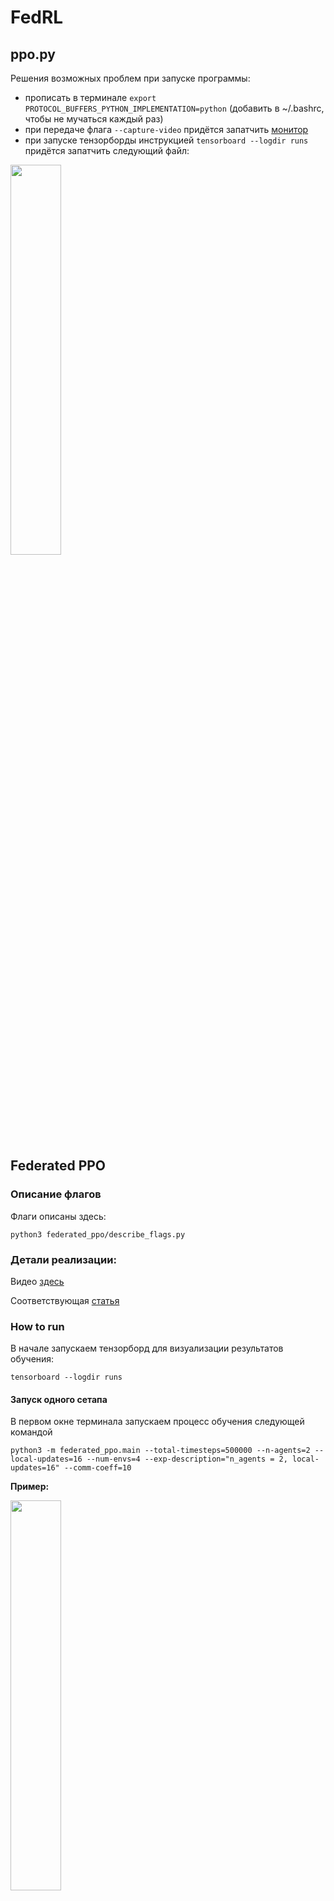 # FedRL

## ppo.py

Решения возможных проблем при запуске программы:

- прописать в терминале ```export PROTOCOL_BUFFERS_PYTHON_IMPLEMENTATION=python``` (добавить в ~/.bashrc, чтобы не мучаться каждый раз)
- при передаче флага ```--capture-video``` придётся запатчить [монитор](/home/smirnov/FedRL/patches/site-packages/wandb/integration/gym/__init__.py)
- при запуске тензорборды инструкцией ```tensorboard --logdir runs``` придётся запатчить следующий файл: 

<img src="img/tb_patch.png" width=40%>

## Federated PPO

### Описание флагов

Флаги описаны здесь:
```
python3 federated_ppo/describe_flags.py
```

### Детали реализации:

Видео [здесь](https://www.youtube.com/watch?v=MEt6rrxH8W4&ab_channel=Weights%26Biases)

Соответствующая [статья](https://iclr-blog-track.github.io/2022/03/25/ppo-implementation-details/)


### How to run

В начале запускаем тензорборд для визуализации результатов обучения:

```
tensorboard --logdir runs
```

#### Запуск одного сетапа

В первом окне терминала запускаем процесс обучения следующей командой

```
python3 -m federated_ppo.main --total-timesteps=500000 --n-agents=2 --local-updates=16 --num-envs=4 --exp-description="n_agents = 2, local-updates=16" --comm-coeff=10
```

**Пример:**

<img src="img/tb_example.png" width=40%>

#### Запуск эксперимента с несколькими сетапами

В папке *federated_ppo/experiments* хранятся конфигурации сетапов в формате json. Для запуска эксперимента введите

```
python3 federated_ppo/run_experiments.py --config federated_ppo/experiments/<exp_name>.json
```

Программа выведет запущенные процессы под каждый сетап:

<img src="img/run_experiments/script_output.png" width="40%">

**Замечание.** Вывод этих процессов перенаправляется в директорию *federated_ppo/logs*.

Чтобы убить эти процессы, введите

```
kill <pid_1> <pid_2> ... <pid_n>
```


### Логирование статистик

Интересно было посмотреть на вклад каждого из слагаемых в итоговый лосс, на который обучаются агенты. Получилось, что для калибровки этих слагаемых до примерно одного порядка нужно задать параметр *vf-coef = 0.001* вместо 0.5 по умолчанию.

<img src="img/loss_fractions.png" width="40%">

Характер изменения перфоманса в процессе обучения также изменился:

1. До масштабирования слагаемых в лоссе:
    ```
    python3 -m federated_ppo.main --total-timesteps=1000000 --n-agents=4 --local-updates=16 --num-envs=4 --comm-matrix-config="comm_matrices/4_agents.json" --use-clipping=True
    ```

    <img src="img/perfomance_before_loss_scaling.png" width="40%">

2. После масштабирования слагаемых:
    ```
    python3 -m federated_ppo.main --total-timesteps=1000000 --n-agents=4 --local-updates=16 --num-envs=4 --comm-matrix-config="comm_matrices/4_agents.json" --use-clipping=True --vf-coef=0.001
    ```

    <img src="img/perfomance_after_loss_scaling.png" width="40%">

Таким образом, с правильно подобранными коэффициентами для каждого из слагаемых в лоссе мы получаем лучшие результаты. Объединённые выше графики:

<img src="img/before_and_after_loss_scaling.png" width="40%">

Причём у конфигурации с масштабированием даже без сглаживания график награды за эпизод проходит почти по нижней границе графика, когда сглаживание есть, в отличие от второго сетапа, у которого соответствующий график слишком шумный.

Полученные графики соответствуют по своему поведению и масштабу тем, что представлены в исходной статье по имплементации PPO: [classic control experiments](https://wandb.ai/vwxyzjn/ppo-details/reports/Matching-the-metrics--VmlldzoxMzY5OTMy).

### Факапы

Изначально я по ошибке считал kl-дивергенцию без подсчёта градиентов:

<img src="img/fuckups/fuckup_no_grad_kl.png" width="40%">

После того, как градиент начал считаться по этим вычислениям, получилась следующая картина:

<img src="img/fuckups/fuckup_no_grad_kl_charts.png" width="40%">

Запуск этого обучения:

    python3 -m federated_ppo.main --total-timesteps=1000000 --n-agents=4 --local-updates=16 --num-envs=4 --comm-matrix-config="comm_matrices/4_agents.json" --use-clipping=True --vf-coef=0.001

То есть красный и зелёный агенты "учатся" получать награду меньше и "притягиваются" друг к другу, хотя матрица коммуникаций следующая: (0, 1), (1, 0): 100 и (2, 3), (3, 2): 100. Ожидается, что, наоборот, 0-й агент будет сближаться с 1-м, а 2-й с третьим.

Если выставить вместо 100 коэффициент 10 или 1, получается следующее:

<img src="img/4_agents_10_penalty.png" width="40%">

И так все последующие запуски.

**Проблема:** вычитал сумму дивергенций из лосса, а не прибавлял.

Запуски с коэф-тами 1 и 100 (у первого награда выше):

<img src="img/kl_penalty_fix_2_setups_comparison.png" width="40%">

То есть большой вес в матрице коммуникаций сильно регуляризует сумму kl-дивергенций и потому агенты учатся хуже $-$ нужно масштабировать коэф-ты регуляризации.

- Ограничение на максимальную длину эпизода

    Уберём сглаживание и увидим следующую картину:

    <img src="img/max_episodic_length_no_smoothing.png" width="40%">

## Эксперименты

### Experiment 1

- Cетап 1: клиппинг с суммой KL-дивергенций
- Cетап 2: клиппинг без суммы KL-дивергенций
- Сетап 3: сумма KL-дивергенций без клиппинги
- Сетап 4: без суммы KL-дивергенций и клиппинга

**Замечание.** Без клиппинга означает, что используется Adaptive KL Loss — Kl-дивергенция текущего и предыдущего распределения стратегии.

```
python3 federated_ppo/run_experiments.py --config federated_ppo/experiments/exp_1.json
```

**Результат:**

- без сглаживания

<img src="img/exp_1/exp_1_no_smoothing.png" width="40%">

- со сглаживанием

<img src="img/exp_1/exp_1_with_smoothing.png" width="40%">

**Вывод:** 2 и 4 сетапы учатся лучше, если сглаживать соответствующие графики обучения. То есть с суммой KL-дивергенций обучение идёт медленнее. Результат соответствует ожиданиям, т.к. сумма KL-дивергенций должна улучшать устойчивость/робастность обучения. Вклад суммы KL-дивергенций мы будем оценивать при обучении агентов в гетерогенных средах.


### Experiment 2

- Сетап 1: клиппинг без суммы KL-дивергенций, 1024 локальных апдейтов
- Сетап 2: клиппинг без суммы KL-дивергенций, 256 локальных апдейтов
- Сетап 3: клиппинг без суммы KL-дивергенций, 16 локальных апдейтов

```
python3 federated_ppo/run_experiments.py --config federated_ppo/experiments/exp_2.json
```

**Результат:**

<img src="img/exp_2/exp_2_local_updates_effect.png" width="40%">

**Замечание.** Это не означает, что агенты лучше учатся, из-за того что они обмениваются друг с другом информацией, поскольку выставлен флаг *--use-comm-penalty=False*. 

**Вывод:** Из того, что явно зависит от числа локальных шагов — это learning rate. Мы его логгируем. Заметим, что в трёх сетапах разница следующая:

<img src="img/exp_2/exp_2_lr_comparison.png" width="40%">

Видим, что lr уходит в отрицательные значения — это неправильно по определению градиентного спуска, то есть противоречит основной теореме мат. анализа. Обработаем этот кейс в коде. Запустим третий аналогичный эксп, но уже с использованием суммы KL-дивергенций, то есть агенты будут обмениваться друг с другом своими распределениями через каждые local_updates локальных обнавлений.


### Experiment 3

В отличие от второго экспа, здесь агенты обмениваются информацией.

- Сетап 1: клиппинг с суммой KL-дивергенций, 576 локальных апдейтов
- Сетап 2: клиппинг с суммой KL-дивергенций, 128 локальных апдейтов
- Сетап 3: клиппинг с суммой KL-дивергенций, 16 локальных апдейтов

```
python3 federated_ppo/run_experiments.py --config federated_ppo/experiments/exp_3.json
```

<img src="img/exp_3/episodic_return.png" width="40%">

**Вывод:** чем чаще агенты обмениваются друг с другом информацией, тем лучше идёт обучение.


### Experiment 4

По сути, аналог второго эксперимента, но с фиксом отрицательного lr. Ожидаем, что сильной разницы между сетапами не будет (в отличие от третьего эксперимента).

- Сетап 1: клиппинг без суммы KL-дивергенций, 1024 локальных апдейтов
- Сетап 2: клиппинг без суммы KL-дивергенций, 256 локальных апдейтов
- Сетап 3: клиппинг без суммы KL-дивергенций, 16 локальных апдейтов

```
python3 federated_ppo/run_experiments.py --config federated_ppo/experiments/exp_4.json
```

**Результат:**

<img src="img/exp_4/episodic_return.png" width="40%">

**Вывод:** наши ожидания подтвердились. В случае, если агенты не обмениваются информацией друг с другом (если нет суммы KL-дивергенций в лоссе), качество обучения не зависит от числа локальных обновлений.


### Experiment 5

По сути, MDPO - это PPO с KL Penalty без последних двух слагаемых в лоссе:

**Замечание.** Лосс в алгоритме MDPO содержит в себе Value function loss, поэтому эксперимент 5 некорректен.

<img src="img/exp_5/ppo_objective.png" width="40%">

, где

<img src="img/exp_5/L_clip_cases.png" width="40%">

- Сетап 1: PPO с клиппингом, с суммой KL-дивергенций (comm-penalty-coeff = 1.0)
- Сетап 2: MDPO, с суммой KL-дивергенций (comm-penalty-coeff = 1.0)
- Сетап 3: PPO с клиппингом, без суммы KL-дивергенций
- Сетап 4: MDPO, без суммы KL-дивергенций
- Сетап 5: PPO с клиппингом, с суммой KL-дивергенций (comm-penalty-coeff = 10.0)
- Сетап 6: MDPO, с суммой KL-дивергенций (comm-penalty-coeff = 10.0)

```
python3 federated_ppo/run_experiments.py --config federated_ppo/experiments/exp_5.json
```

**Вывод:** агенты обучаются медленнее, если добавлять сумму KL-дивергенций. Причём с увеличением коэффициента регуляризации *comm-penalty-coeff* обучение замедляется.

<img src="img/exp_5/episodic_return.png" width="40%">


### Experiment 6

Первые 4 сетапа эксперимента 5, но в среде Acrobot-v1.

- Сетап 1: PPO с клиппингом, с суммой KL-дивергенций (comm-penalty-coeff = 1.0)
- Сетап 2: MDPO, с суммой KL-дивергенций (comm-penalty-coeff = 1.0)
- Сетап 3: PPO с клиппингом, без суммы KL-дивергенций
- Сетап 4: MDPO, без суммы KL-дивергенций

```
python3 federated_ppo/run_experiments.py --config federated_ppo/experiments/exp_6.json
```


<img src="img/exp_6/episodic_return.png" width="40%">

**Вывод:** только 3 и 4 сетапы (PPO с клиппингом и MDPO) позволяют за 1 миллион итераций выйти на какую-то не нулевую награду. Причём сетап 3 (PPO с клиппингом) обучается быстрее, чем сетап 4 (MDPO).

## Среды Minigrid

Туторил по созданию кастомной среды: [ссылка](https://minigrid.farama.org/content/create_env_tutorial/)

Запуск первого обучения:

```
python3 -m federated_ppo.main --total-timesteps=1000000 --n-agents=4 --local-updates=16 --num-envs=4 --vf-coef=0.001 --use-clipping=True --use-comm-penalty=False --gym-id="MiniGrid-Empty-16x16-v0" --capture-video
```

### Experiment *

Здесь я проверил различные сетапы по обучению агентов в лабиринтах, а точнее в средах MiniGrid-SimpleCrossing и MiniGrid-LavaCrossing. 5 сетапов:

- Сетап 1: SimpleCrossing с CNN с активацией Tanh
- Сетап 2: SimpleCrossing только с полносвязным слоем с активацией Tanh
- Сетап 3: LavaCrossing только с полносвязным слоем с активацией Tanh
- Сетап 4: LavaCrossing с CNN с активацией Tanh
- Сетап 5: LavaCrossing с CNN с активацией ReLU

<img src="img/exp_initial_minigrid/episodic_returns.png" width="40%">

**Выводы:**
- Свёрточная сеть с активацией Tanh обучается быстрее, чем с активацией ReLU
- Для обучения агентов в среде LavaCrossing необходимо использование свёрток, т.к. с исключительно полносвязным слоем модель показывает результаты на порядок хуже (можно сказать, не обучается)
- В среде SimpleCrossing агенты обучаются медленнее с использованием свёрток, чем просто с линейным слоем. Однако, в последних эпизодах обучения свёртки показывают более стабильный результат, в то время как модель с исключительно FCN более шумная
- Все сетапы, кроме 3, в итоге приближаются к значению 0.95 по episodic return

### Experiment 7

Используем CNN с функцией активацией Tanh в различных средах SimpleCrossing:

- Сетап 1: MiniGrid-SimpleCrossingS9N1-v0
- Сетап 2: MiniGrid-SimpleCrossingS9N2-v0
- Сетап 3: MiniGrid-SimpleCrossingS9N3-v0

<img src="img/exp_7/episodic_returns.png" width="40%">

**Выводы:**
- Чем больше стенок в лабиринте, тем быстрее обучается агент
- Итоговое значение награды за эпизод так же около 0.95

### Experiment 8

Используем CNN с функцией активацией Tanh в различных средах LavaCrossing:

- Сетап 1: MiniGrid-LavaCrossingS9N1-v0
- Сетап 2: MiniGrid-LavaCrossingS9N2-v0
- Сетап 3: MiniGrid-LavaCrossingS9N3-v0



**Выводы:**
- 


### Experiment 9

Используем CNN с функцией активацией Tanh в среде MiniGrid-LavaCrossingS9N1-v0 с различным числом параллельных сред (--num-envs) для обучения агента.

- Сетап 1: num-envs=4
- Сетап 2: num-envs=16
- Сетап 3: num-envs=32


**Выводы:**
- 

# Теория

## Градиент функции лосса для MDPO

Для функции лосса:

$$
L_{\text{policy}} = - \mathbb{E}_{s, a} \left[ \frac{\pi_\theta(a|s)}{\pi_{\theta_k}(a|s)} A^{\theta_k}(s, a) \right],
$$

градиент по параметрам $\theta$ можно вычислить следующим образом.

1. Обозначим:
   $$
   r(a|s) = \frac{\pi_\theta(a|s)}{\pi_{\theta_k}(a|s)}.
   $$
   Тогда лосс принимает вид:
   $$
   L_{\text{policy}} = - \mathbb{E}_{s, a} \left[ r(a|s) A^{\theta_k}(s, a) \right].
   $$

2. Градиент по $\theta$:
   $$
   \nabla_\theta L_{\text{policy}} = - \nabla_\theta \mathbb{E}_{s, a} \left[ r(a|s) A^{\theta_k}(s, a) \right].
   $$

3. Используем градиент вероятностного отношения:
   $$
   \nabla_\theta r(a|s) = r(a|s) \nabla_\theta \log \pi_\theta(a|s).
   $$

4. Подставляем $\nabla_\theta r(a|s)$:
$$
\nabla_\theta L_{\text{policy}} = - \mathbb{E}_{s, a} \left[ A^{\theta_k}(s, a) \cdot r(a|s) \cdot \nabla_\theta \log \pi_\theta(a|s) \right].
$$

Или, заменяя $r(a|s)$ обратно:
$$
\nabla_\theta L_{\text{policy}} = - \mathbb{E}_{s, a} \left[ \frac{\pi_\theta(a|s)}{\pi_{\theta_k}(a|s)} A^{\theta_k}(s, a) \cdot \nabla_\theta \log \pi_\theta(a|s) \right].
$$

Финальный градиент:
$$
\nabla_\theta L_{\text{policy}} = - \mathbb{E}_{s, a} \left[ \frac{\pi_\theta(a|s)}{\pi_{\theta_k}(a|s)} \cdot A^{\theta_k}(s, a) \cdot \nabla_\theta \log \pi_\theta(a|s) \right].
$$

Таким образом, это то самое первое слагаемое в градиенте для MDPO:

$$
\nabla_\theta \Psi(\theta, \theta_k) \big|_{\theta = \theta_k^{(i)}} =
\mathbb{E}_{s \sim \rho_{\pi_{\theta_k}}, a \sim \pi_{\theta_k}} \left[
\frac{\pi_{\theta_k^{(i)}}(a|s)}{\pi_{\theta_k}(a|s)} \nabla_\theta \log \pi_{\theta_k^{(i)}}(a|s) A^{\theta_k}(s, a)
\right] 
- \frac{1}{t_k} \mathbb{E}_{s \sim \rho_{\pi_{\theta_k}}} \left[
\nabla_\theta \text{KL}(s; \pi_\theta, \pi_{\theta_k}) \big|_{\theta = \theta_k^{(i)}}
\right]
$$